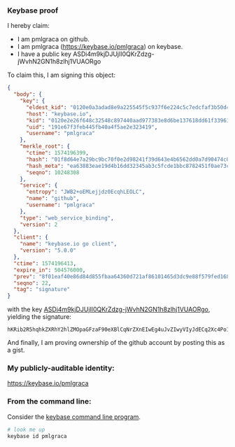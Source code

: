 ### Keybase proof

I hereby claim:

  * I am pmlgraca on github.
  * I am pmlgraca (https://keybase.io/pmlgraca) on keybase.
  * I have a public key ASDi4m9kjDJUjIl0QKrZdzg-jWvhN2GN1h8zlhj1VUAORgo

To claim this, I am signing this object:

```json
{
  "body": {
    "key": {
      "eldest_kid": "0120e0a3adad8e9a225545f5c937f6e224c5c7edcfaf3b50d44283ca44a055dcf2430a",
      "host": "keybase.io",
      "kid": "0120e2e26f648c32548c897440aad977383e8d6be137618dd61f339618f555400e460a",
      "uid": "191e67f3feb445fb40a4f5ae2e323419",
      "username": "pmlgraca"
    },
    "merkle_root": {
      "ctime": 1574196399,
      "hash": "01f8d64e7a29bc9bc70f0e2d98241f39d643e4b6562dd0a7d90474c0778ae7a6ba7f626067e102e7c224132ea9bcf84b14cc4b83bcb5059b7738bb4a9a09c222",
      "hash_meta": "ea63883eae19d4b16dd32345ab3c5fcde1bbc8782451f0ae73c14f40bffb98c8",
      "seqno": 10248308
    },
    "service": {
      "entropy": "JWB2+oEMLejjdz0EcqhLEOLC",
      "name": "github",
      "username": "pmlgraca"
    },
    "type": "web_service_binding",
    "version": 2
  },
  "client": {
    "name": "keybase.io go client",
    "version": "5.0.0"
  },
  "ctime": 1574196413,
  "expire_in": 504576000,
  "prev": "8f01eaf40e86d84d855fbaa64360d721af86101465d3dc9e88f579fed1681142",
  "seqno": 22,
  "tag": "signature"
}
```

with the key [ASDi4m9kjDJUjIl0QKrZdzg-jWvhN2GN1h8zlhj1VUAORgo](https://keybase.io/pmlgraca), yielding the signature:

```
hKRib2R5hqhkZXRhY2hlZMOpaGFzaF90eXBlCqNrZXnEIwEg4uJvZIwyVIyJdECq2Xc4Po1r4TdhjdYfM5YY9VVADkYKp3BheWxvYWTESpcCFsQgjwHq9A6G2E2FX7qmQ2DXIa+GEBRl09yeiPV5/tFoEULEIDD9NC1tIZESGA0k+C6eFBCNB0Vvxzhw9oxBMAtn+QrnAgHCo3NpZ8RAmRqQqZTR7PqfhciC61LsmzrrhPolQHnkxdMBulUm3oFdz8o4BLWIDbYs9/RyC38gZIAe2d4fggwVNXVYvBr6AKhzaWdfdHlwZSCkaGFzaIKkdHlwZQildmFsdWXEIOnVupMcLenQ06pYKXdB0kY5IxroYJ0cqCgDQib1utQvo3RhZ80CAqd2ZXJzaW9uAQ==

```

And finally, I am proving ownership of the github account by posting this as a gist.

### My publicly-auditable identity:

https://keybase.io/pmlgraca

### From the command line:

Consider the [keybase command line program](https://keybase.io/download).

```bash
# look me up
keybase id pmlgraca
```
